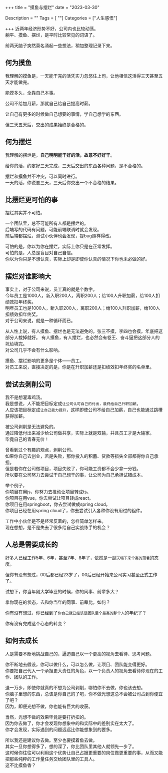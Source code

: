 +++
title = "摸鱼与摆烂"
date = "2023-03-30"

Description = ""
Tags = [ ""]
Categories = ["人生感悟"]

+++
近两年经济形势不好，公司内也比较动荡。  
躺平、摸鱼、摆烂，是平时比较常见的词语了。

前两天脑子突然莫名涌起一些想法，稍加整理记录下来。

## 何为摸鱼
我理解的摸鱼是，一天能干完的活凭实力忽悠住上司，让他相信这活得三天甚至五天才能做完。  

能摸多久，全靠自己本事。  

公司不给加月薪，那就自己给自己提高时薪。

让自己有更多的时候做自己想要的事情，学自己想学的东西。

但三天五天后，交出的成果始终是合格的。

## 何为摆烂
我理解的摆烂是，**自己明明能干好的活，故意不好好干**。

给你的活，约定好三天完成，三天后交出的东西各种问题，是不合格的。

摆烂和摸鱼并不冲突，可以同时进行。  
一天的活，你说要三天，三天后你交出一个不合格的结果。

## 比摆烂更可怕的事
摆烂其实并不可怕。  

一个团队里，总不可能所有人都是摆烂的。  
后端写的代码有问题，可能前端联调时就会发现。  
前后端都摆烂，测试小伙伴也会发现，提bug照样得改。

可怕的是，你以为你在摆烂，实际上你只是在正常发挥。  
可怕的是，人总是盲目对自己自信。  
你以为你只是不想认真，实际上却是即使你认真的情况下你也未必做的好。  

## 摆烂对谁影响大
事实上，对于公司来说，员工真的就是个数字。  
今年员工是1000人，新入职200人，离职200人；给100人升职加薪，给100人扣绩效扣年终奖。  
明年员工也是1000人，新入职200人，离职200人；给100人升职加薪，给100人扣绩效扣年终奖。  
对于公司来说，就是一种循环而已。  

从人性上说，有人摸鱼、摆烂也是无法避免的。张三不摸，李四也会摸。年底把这部分人裁掉就好。
有人摸鱼，有人摆烂，也必然会有卷王、奋斗逼把这部分人的坑给填完。  
对公司几乎不会有什么影响。

摸鱼、摆烂影响的更多是个体——员工。  
对员工来说，直接决定的是，你是在升职加薪还是扣绩效扣年终奖的名单里。

## 尝试去剥削公司
我不是想灌毒鸡汤。  
我是想说，人不能把目标定成`让公司认可自己的付出，最终给自己升职加薪`。  
人应该把目标定成`让自己能力提升`，这样即使公司不给自己加薪，自己也能通过跳槽获得加薪。

被公司剥削是无法避免的。  
通过降低付出来减少给公司做共享，实际上就是双输，并且员工才是大输家。  
毕竟自己的青春无价！  

曾看到过个有趣的观点，剥削公司。  
如果你自己去创业，若是失败，那你投入的积蓄、贷款等损失全部都得你自己承担。  
但是若你在公司做项目，项目失败了，你可能工资都不会少拿一分钱。  
所以要在公司努力去尝试干自己想干的事，让公司为自己承担试错成本。

举个例子，  
你项目在用js，你努力去推动让项目转成ts。  
你项目在用vue，你去尝试让项目转成react。  
你项目在用springboot，你去尝试做成spring cloud。  
你项目已经在用spring cloud了，你去尝试引入各种你没有用过的组件。

工作中小伙伴是不是经常反着的，怎样简单怎样来。  
现在想想，是不是失去了很多给自己实战练手的机会？

## 人总是需要成长的
好多人已经工作5年、6年，甚至7年、8年了，依然是一副`天塌下来个高的顶着`的态度。  

但你有没有想过，00后都已经23岁了，00后已经开始来公司实习甚至正式工作了。

试想下，你当年刚大学毕业的时候，你的同事、前辈多大？  

拿你现在的状态，去和你当年的同事、前辈比，如何？

你有没有想过，你已经到了`你自己就已经该是团队里个最高的那个人`的年纪了？

你有没有完成这个心态的转变？  

## 如何去成长
人是需要不断地挑战自己的，逼迫自己以一个更高的视角去看待、思考问题。   

你不断地去假设，你可以做什么，可以怎么做，让项目、团队能变得更好。  
你要把自己代入一个承担更大责任的角色，以一个负责人的视角去看待你现在的工作、团队的工作。

退一万步，即使你就真的不想为公司剥削，哪怕你不去做，你也该去想。  
你脑子里想的东西，总该是你自己的了吧，你不做光想这总不会被公司占到你便宜了吧？  
因为，即便光想不做，你也能有巨大的收获。  

当然，光想不做的效果毕竟是要打折扣的。  
因为你去做了，你才会发现你想象中的和实际中的差别实在太大了。  
你才会发现，实际遇到的问题远远比你能想象到的要多。

所以我还是建议你去做。至少也要摸着鱼去做。  
其实一旦你想得多了，想的深了，你比团队里其他人就领先一步了。  
这时候你往往可以利用这个优势让自己占据更重要的岗位做更重要的事，从而又能把那些纯粹的工作量任务交给团队里的工具人。  
这不比摸鱼香？